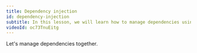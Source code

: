 ```yaml
---
title: Dependency injection
id: dependency-injection
subtitle: In this lesson, we will learn how to manage dependencies using the GetIt package.
videoId: oc73TnuEitg
---
```


Let's manage dependencies together.